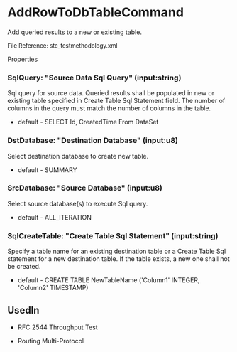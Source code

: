 # AddRowToDbTableCommand

Add queried results to a new or existing table.

<font size="2">File Reference: stc_testmethodology.xml</font>

<text>Properties</text>

### SqlQuery: "Source Data Sql Query" (input:string)

Sql query for source data. Queried results shall be populated in new or existing table specified in Create Table Sql Statement field. The number of columns in the query must match the number of columns in the table.

* default - SELECT Id, CreatedTime From DataSet
### DstDatabase: "Destination Database" (input:u8)

Select destination database to create new table.

* default - SUMMARY
### SrcDatabase: "Source Database" (input:u8)

Select source database(s) to execute Sql query.

* default - ALL_ITERATION
### SqlCreateTable: "Create Table Sql Statement" (input:string)

Specify a table name for an existing destination table or a Create Table Sql statement for a new destination table. If the table exists, a new one shall not be created.

* default - CREATE TABLE NewTableName ('Column1' INTEGER, 'Column2' TIMESTAMP)
## UsedIn
* RFC 2544 Throughput Test

* Routing Multi-Protocol

